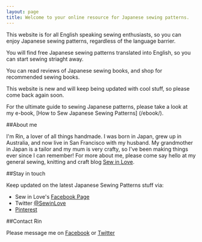 ```yaml
---
layout: page
title: Welcome to your online resource for Japanese sewing patterns.
---
```


This website is for all English speaking sewing enthusiasts, so you can enjoy Japanese sewing patterns, regardless of the language
barrier.

You will find free Japanese sewing patterns translated into English, so you can start sewing striaght away.

You can read reviews of Japanese sewing books, and shop for recommended sewing books.

This website is new and will keep being updated with cool stuff, so please come back again soon.

For the ultimate guide to sewing Japanese patterns, please take a look at my e-book, [How to Sew Japanese Sewing Patterns]
(/ebook/).

##About me

I'm Rin, a lover of all things handmade. I was born in Japan, grew up in Australia, and now live in San Francisco with my husband. My grandmother in Japan is a tailor and my mum is very crafty, so I've been making things ever since I can remember!
For more about me, please come say hello at my general sewing, knitting and craft blog
[Sew in Love](http://www.sewinlove.com.au/?utm_source=JSP&utm_medium=about&utm_campaign=link).

##Stay in touch

Keep updated on the latest Japanese Sewing Patterns stuff via:

+ Sew in Love's [Facebook Page](https://www.facebook.com/SewinLoveBlog)
+ Twitter [@SewinLove](https://twitter.com/SewinLove)
+ [Pinterest](http://www.pinterest.com/sewinloveblog/)

##Contact Rin

Please message me on [Facebook](https://www.facebook.com/SewinLoveBlog) or [Twitter](https://twitter.com/SewinLove)